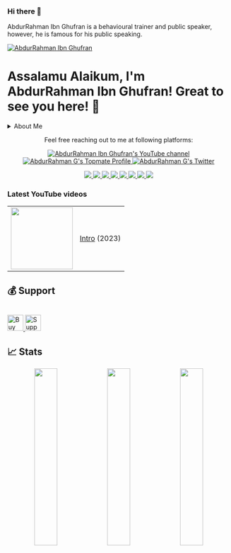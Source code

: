 ### Hi there 👋
AbdurRahman Ibn Ghufran is a behavioural trainer and public speaker, however, he is famous for his public speaking.

<!--
**abdurrahmanibnghufran/abdurrahmanibnghufran** is a ✨ _special_ ✨ repository because its `README.md` (this file) appears on your GitHub profile.

Here are some ideas to get you started:

- 🔭 I’m currently working on ...
- 🌱 I’m currently learning ...
- 👯 I’m looking to collaborate on ...
- 🤔 I’m looking for help with ...
- 💬 Ask me about ...
- 📫 How to reach me: ...
- 😄 Pronouns: ...
- ⚡ Fun fact: ...
-->

<!--
==================================================
Main header image
==================================================
-->
[![AbdurRahman Ibn Ghufran](https://blogger.googleusercontent.com/img/b/R29vZ2xl/AVvXsEivkeffKSjJ87DzuwDoB6zccwh7o0PB-XV4vXRCuNgKre5fZBerSVgqDaQOvcpKHFw_BnLCIOTtkqxOnsXHkw7imTM5z8jIRU70KdXjJhTQYtNPo4bQHcbLT99Sy2WDdUSxYLLu68wtcgF5UU0jSakL5_gfNbklfEj22gcZXuNEbLfunlRVNO82VDo9TA/s16000/GitHub%20Heading%20Image%201500%20x%20500.png "Briefly About AbdurRahman Ibn Ghufran")](https://abdurrahmanibnghufran.github.io)


<!--
==================================================
This is Main Heading of the page
==================================================
-->
# Assalamu Alaikum, I'm AbdurRahman Ibn Ghufran! Great to see you here! 👋


<!--
==================================================
This is the Title and Description of the section like here is About Me. Once anyone will click on About Me text then that user will get detailed description of that particular option 
==================================================
-->
<details>
  <summary>About Me</summary>
  AbdurRahman Ibn Ghufran is A Software Engineer (Full Stack Developer) and An Orator, An Entrepreneur, A Digital Creator, A Digital Marketer, An Influencer. (AbdurRahman Ibn Ghufran is a behavioural trainer and public speaker.)
</details>


<!--
==================================================
Sociel Media
==================================================
-->
<p align="center">Feel free reaching out to me at following platforms:</p>

<p align="center">
  <a href="https://www.youtube.com/channel/UCrQ9tWwT5vs5Dn4eGRbjnsA" target="_blank">
  <img src="https://img.shields.io/youtube/channel/subscribers/UCrQ9tWwT5vs5Dn4eGRbjnsA?color=%23FF0000&label=YouTube&logo=YouTube&logoColor=%23FF0000&style=for-the-badge" alt="AbdurRahman Ibn Ghufran's YouTube channel"/>
  </a>
  <a href="https://abdurrahmanibnghufran.github.io/topmate/" target="_blank">
  <img src="https://img.shields.io/badge/Topmate-0077B5?style=for-the-badge&logo=topmate&logoColor=white"" alt="AbdurRahman G&apos;s Topmate Profile"/>
  </a>
  <a href="http://twitter.com/AbdurRahmanIbnG" target="_blank">
    <img src="https://img.shields.io/twitter/follow/AbdurRahmanIbnG?label=Twitter&logo=twitter&style=for-the-badge&color=blue" alt="AbdurRahman G's Twitter"/>
  </a>
</p>

<p align="center">
  <a href="https://www.linkedin.com/in/abdurrahmanibnghufran" target="_blank">
  <img src="https://img.shields.io/badge/LinkedIn-0077B5?style=for-the-badge&logo=linkedin&logoColor=white">
  </a>
  <a href="https://www.instagram.com/abdurrahmanibnghufran" target="_blank">
  <img src="https://img.shields.io/badge/Instagram-ffffff?style=for-the-badge&logo=instagram&logoColor=#E4405F">
  </a>
  <a href="https://www.facebook.com/abdurrahmanibnghufran" target="_blank">
  <img src="https://img.shields.io/badge/facebook-ffffff?style=for-the-badge&logo=facebook&logoColor=#EA4335">
  </a>
  <a href="https://join.slack.com/t/abdurrahmanibnghufran/shared_invite/zt-1jn6ullp1-E8G1PyiH_WsJfTULfC6EJw   " target="_blank">
  <img src="https://img.shields.io/badge/slack-ffffff?style=for-the-badge&logo=slack&logoColor=#EA4335">
  </a>
  <a href="https://discord.gg/vthrgkRay6" target="_blank">
  <img src="https://img.shields.io/badge/discord-ffffff?style=for-the-badge&logo=discord&logoColor=#EA4335">
  </a>
  <a href="https://join.skype.com/invite/hj19SvHLlmTN">
  <img src="https://img.shields.io/badge/skype-ffffff?style=for-the-badge&logo=skype&logoColor=#EA4335">
  </a>
  <a href="https://telegram.dog/abdurrahmanibnghufran" target="_blank">
  <img src="https://img.shields.io/badge/telegram-ffffff?style=for-the-badge&logo=telegram&logoColor=#EA4335">
  </a>
  <a href="mailto:AbdurRahmanGOfficial@gmail.com" target="_blank">
  <img src="https://img.shields.io/badge/mail-ffffff?style=for-the-badge&logo=gmail&logoColor=#EA4335">
  </a>
	
</p>


<!--
==================================================
YOUTUBE-VIDEOS-LIST
==================================================
-->
### Latest YouTube videos

<table>
<tr>
<td><a href="https://youtu.be/DfxaxzXsZuQ"><img width="140px" src="https://i.ytimg.com/vi/DfxaxzXsZuQ/mqdefault.jpg"></a>
</td>
<td>
<a href="https://www.youtube.com/watch?v=DfxaxzXsZuQ">Intro</a> (2023)<br/>
</td>
</tr>
</table>


<!--
==================================================
Support link to get financial support
==================================================
-->
## 💰 Support
<p>

<br>

<a href='https://ko-fi.com/abdurrahmang' target='_blank'>
	<img height='36' style='border:0px;height:36px;' src='https://cdn.ko-fi.com/cdn/kofi4.png?v=2' border='0' alt='Buy Me a Coffee at ko-fi.com' />
</a>

<a href='https://www.buymeacoffee.com/abdurrahmang' target='_blank'>
	<img height='36' style='border:0px;height:36px;' src='https://cdn.buymeacoffee.com/buttons/v2/default-yellow.png' border='0' alt='Support AbdurRahman G on buymecoffee' />
</a>
</p>



  
<!--
==================================================
GitHub States
==================================================
-->

## 📈 Stats
<p align="center">
	<img width="32%" src="https://github-readme-stats.vercel.app/api?username=abdurrahmanibnghufran&count_private=true&show_icons=true&theme=tokyonight" />
	<img width="32%" src="https://github-readme-streak-stats.herokuapp.com/?user=abdurrahmanibnghufran&count_private=true&theme=tokyonight" />
	<img width="32%" src="https://github-readme-stats.vercel.app/api/top-langs?username=abdurrahmanibnghufran&layout=compact&count_private=true&show_icons=true&theme=tokyonight" />
</p>

